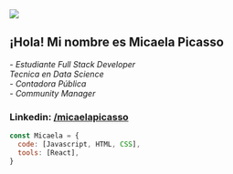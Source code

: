 <img src="https://media.licdn.com/dms/image/D4D16AQHJVmSIgW-4tA/profile-displaybackgroundimage-shrink_350_1400/0/1684772915144?e=1697068800&v=beta&t=QO1hbkRRBFpK4nSK1kZGYAg3cOI-7_ASapzDN6ARgXA">

<h2> ¡Hola! Mi nombre es Micaela Picasso</h2>
<p><em>- Estudiante Full Stack Developer</br> Tecnica en Data Science </br>- Contadora Pública</br>- Community Manager
</em></p>

<h3>Linkedin: <a href="https://www.linkedin.com/in/micaelapicasso/">/micaelapicasso</a> </h3>


```javascript
const Micaela = {
  code: [Javascript, HTML, CSS],
  tools: [React],
}
```
